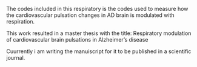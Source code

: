 The codes included in this respiratory is the codes used to measure how the cardiovascular pulsation changes in AD brain is modulated with respiration.

This work resulted in a master thesis with the title: Respiratory modulation of cardiovascular brain pulsations in Alzheimer’s disease

Cuurrently i am writing the manuiscript for it to be published in a scientific journal.
